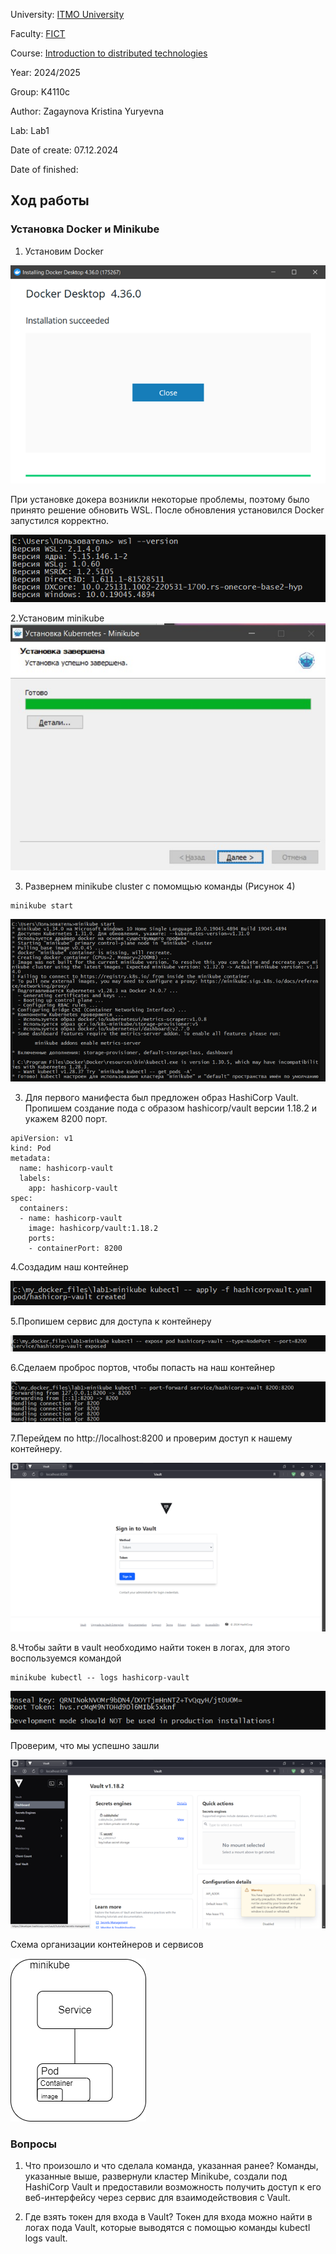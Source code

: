 University: [ITMO University](https://itmo.ru/ru/)

Faculty: [FICT](https://fict.itmo.ru)

Course: [Introduction to distributed technologies](https://github.com/itmo-ict-faculty/introduction-to-distributed-technologies)

Year: 2024/2025

Group: K4110c

Author: Zagaynova Kristina Yuryevna

Lab: Lab1

Date of create: 07.12.2024

Date of finished: 


## Ход работы

### Установка Docker и Minikube

1. Установим Docker 

![img1](./img1.png)


При установке докера возникли некоторые проблемы, поэтому было принято решение обновить WSL. После обновления установился Docker запустился корректно. 

![img2](./img2.png)

2.Установим minikube 
![img3](./img3.jpg)

3. Развернем minikube cluster с помомщью команды (Рисунок 4)
```
minikube start
```
![img4](./img4.png)

3. Для первого манифеста был предложен образ HashiCorp Vault. Пропишем создание пода с образом hashicorp/vault версии 1.18.2 и укажем 8200 порт.
```
apiVersion: v1
kind: Pod
metadata:
  name: hashicorp-vault
  labels:
    app: hashicorp-vault
spec:
  containers:
  - name: hashicorp-vault
    image: hashicorp/vault:1.18.2
    ports:
    - containerPort: 8200
```

4.Создадим наш контейнер

![img5](./img5.png)

5.Пропишем сервис для доступа к контейнеру 

![img6](./img6.png)

6.Сделаем проброс портов, чтобы попасть на наш контейнер 

![img7](./img7.png)

7.Перейдем по http://localhost:8200 и проверим доступ к нашему контейнеру. 

![img8](./img8.png)

8.Чтобы зайти в vault необходимо найти токен в логах, для этого воспользуемся командой 
```
minikube kubectl -- logs hashicorp-vault
```

![img9](./img9.png)

Проверим, что мы успешно зашли

![img10](./img10.png)

Схема организации контейнеров и сервисов 

![img11](./schema1.png)

### Вопросы

1. Что произошло и что сделала команда, указанная ранее?
  Команды, указанные выше, развернули кластер Minikube, создали под HashiCorp Vault и предоставили возможность получить доступ к его веб-интерфейсу через сервис для взаимодействовия с Vault.

2. Где взять токен для входа в Vault?
   Токен для входа можно найти в логах пода Vault, которые выводятся с помощью команды kubectl logs vault. 


